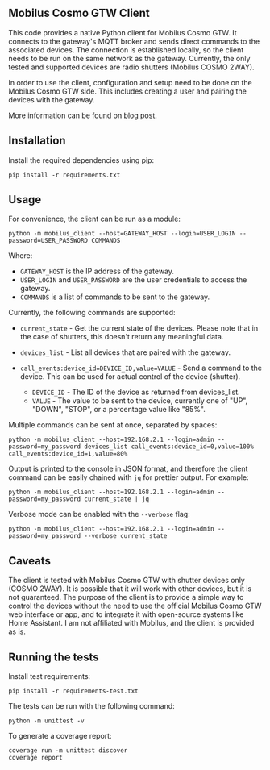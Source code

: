## Mobilus Cosmo GTW Client

This code provides a native Python client for Mobilus Cosmo GTW. It connects to the gateway's MQTT broker and sends direct commands to the associated devices. The connection is established locally, so the client needs to be run on the same network as the gateway. Currently, the only tested and supported devices are radio shutters (Mobilus COSMO 2WAY).

In order to use the client, configuration and setup need to be done on the Mobilus Cosmo GTW side. This includes creating a user and pairing the devices with the gateway.

More information can be found on [blog post](https://codegyver.com/2024/09/22/mobilus-cosmo-gtw-reverse-engineering-a-radio-shutter-device/).

## Installation

Install the required dependencies using pip:

    pip install -r requirements.txt

## Usage

For convenience, the client can be run as a module:

    python -m mobilus_client --host=GATEWAY_HOST --login=USER_LOGIN --password=USER_PASSWORD COMMANDS

Where:

* `GATEWAY_HOST` is the IP address of the gateway.
* `USER_LOGIN` and `USER_PASSWORD` are the user credentials to access the gateway.
* `COMMANDS` is a list of commands to be sent to the gateway.

Currently, the following commands are supported:

* `current_state` - Get the current state of the devices. Please note that in the case of shutters, this doesn't return any meaningful data.

* `devices_list` - List all devices that are paired with the gateway.

* `call_events:device_id=DEVICE_ID,value=VALUE` - Send a command to the device. This can be used for actual control of the device (shutter).

    * `DEVICE_ID` - The ID of the device as returned from devices_list.
    * `VALUE` - The value to be sent to the device, currently one of "UP", "DOWN", "STOP", or a percentage value like "85%".

Multiple commands can be sent at once, separated by spaces:

    python -m mobilus_client --host=192.168.2.1 --login=admin --password=my_password devices_list call_events:device_id=0,value=100% call_events:device_id=1,value=80%

Output is printed to the console in JSON format, and therefore the client command can be easily chained with `jq` for prettier output. For example:

    python -m mobilus_client --host=192.168.2.1 --login=admin --password=my_password current_state | jq

Verbose mode can be enabled with the `--verbose` flag:

    python -m mobilus_client --host=192.168.2.1 --login=admin --password=my_password --verbose current_state

## Caveats

The client is tested with Mobilus Cosmo GTW with shutter devices only (COSMO 2WAY). It is possible that it will work with other devices, but it is not guaranteed. The purpose of the client is to provide a simple way to control the devices without the need to use the official Mobilus Cosmo GTW web interface or app, and to integrate it with open-source systems like Home Assistant. I am not affiliated with Mobilus, and the client is provided as is.

## Running the tests

Install test requirements:

    pip install -r requirements-test.txt

The tests can be run with the following command:

    python -m unittest -v

To generate a coverage report:

    coverage run -m unittest discover
    coverage report
